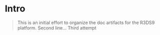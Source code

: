 # Intro

> This is an initial effort to organize the doc artifacts for the R3DS9 platform.
> Second line...
> Third attempt
